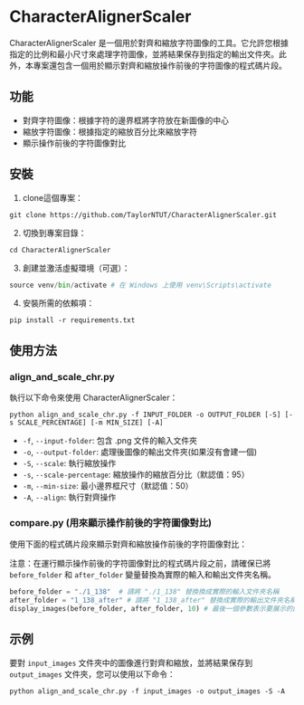 # CharacterAlignerScaler

CharacterAlignerScaler 是一個用於對齊和縮放字符圖像的工具。它允許您根據指定的比例和最小尺寸來處理字符圖像，並將結果保存到指定的輸出文件夾。此外，本專案還包含一個用於顯示對齊和縮放操作前後的字符圖像的程式碼片段。

## 功能

- 對齊字符圖像：根據字符的邊界框將字符放在新圖像的中心
- 縮放字符圖像：根據指定的縮放百分比來縮放字符
- 顯示操作前後的字符圖像對比

## 安裝

1. clone這個專案：
```
git clone https://github.com/TaylorNTUT/CharacterAlignerScaler.git
```

2. 切換到專案目錄：
```
cd CharacterAlignerScaler
```

3. 創建並激活虛擬環境（可選）：
```python -m venv venv
source venv/bin/activate # 在 Windows 上使用 venv\Scripts\activate
```

4. 安裝所需的依賴項：
```
pip install -r requirements.txt
```


## 使用方法

### align_and_scale_chr.py

執行以下命令來使用 CharacterAlignerScaler：
```
python align_and_scale_chr.py -f INPUT_FOLDER -o OUTPUT_FOLDER [-S] [-s SCALE_PERCENTAGE] [-m MIN_SIZE] [-A]
```
- `-f`, `--input-folder`: 包含 .png 文件的輸入文件夾
- `-o`, `--output-folder`: 處理後圖像的輸出文件夾(如果沒有會建一個)
- `-S`, `--scale`: 執行縮放操作
- `-s`, `--scale-percentage`: 縮放操作的縮放百分比（默認值：95）
- `-m`, `--min-size`: 最小邊界框尺寸（默認值：50）
- `-A`, `--align`: 執行對齊操作


### compare.py (用來顯示操作前後的字符圖像對比)

使用下面的程式碼片段來顯示對齊和縮放操作前後的字符圖像對比：

注意：在運行顯示操作前後的字符圖像對比的程式碼片段之前，請確保已將 `before_folder` 和 `after_folder` 變量替換為實際的輸入和輸出文件夾名稱。

```python
before_folder = "./1_138"  # 請將 "./1_138" 替換換成實際的輸入文件夾名稱
after_folder = "1_138_after" # 請將 "1_138_after" 替換成實際的輸出文件夾名稱
display_images(before_folder, after_folder, 10) # 最後一個參數表示要展示的圖像對的數量
```


## 示例

要對 `input_images` 文件夾中的圖像進行對齊和縮放，並將結果保存到 `output_images` 文件夾，您可以使用以下命令：
```
python align_and_scale_chr.py -f input_images -o output_images -S -A
```








